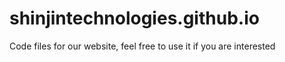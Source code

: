 # shinjintechnologies.github.io

Code files for our website, feel free to use it if you are interested
